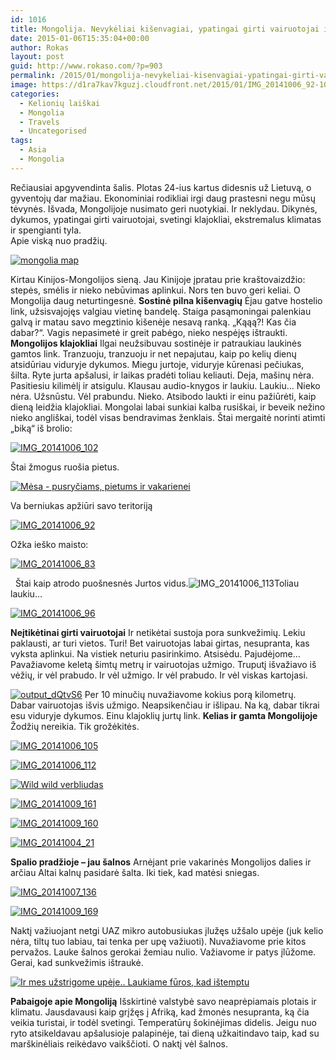 ```yaml
---
id: 1016
title: Mongolija. Nevykėliai kišenvagiai, ypatingai girti vairuotojai ir nepakartojama gamta
date: 2015-01-06T15:35:04+00:00
author: Rokas
layout: post
guid: http://www.rokaso.com/?p=903
permalink: /2015/01/mongolija-nevykeliai-kisenvagiai-ypatingai-girti-vairuotojai-ir-nepakartojama-gamta-3/
image: https://d1ra7kav7kguzj.cloudfront.net/2015/01/IMG_20141006_92-1023x682-1.jpg
categories:
  - Kelionių laiškai
  - Mongolia
  - Travels
  - Uncategorised
tags:
  - Asia
  - Mongolia
---
```

Rečiausiai apgyvendinta šalis. Plotas 24-ius kartus didesnis už Lietuvą, o gyventojų dar mažiau. Ekonominiai rodikliai irgi daug prastesni negu mūsų tėvynės. Išvada, Mongolijoje nusimato geri nuotykiai. Ir neklydau. Dikynės, dykumos, ypatingai girti vairuotojai, svetingi klajokliai, ekstremalus klimatas ir spengianti tyla.  
Apie viską nuo pradžių.

 
 [![mongolia map](https://d1ra7kav7kguzj.cloudfront.net/2015/01/mongolia-map.jpg)](https://d1ra7kav7kguzj.cloudfront.net/2015/01/mongolia-map.jpg) 

Kirtau Kinijos-Mongolijos sieną. Jau Kinijoje įpratau prie kraštovaizdžio: stepės, smėlis ir nieko nebūvimas aplinkui. Nors ten buvo geri keliai. O Mongolija daug neturtingesnė. 
**Sostinė pilna kišenvagių**
 Ėjau gatve hostelio link, užsisvajojęs valgiau vietinę bandelę. Staiga pasąmoningai palenkiau galvą ir matau savo megztinio kišenėje nesavą ranką. „Kąąą?! Kas čia dabar?“. Vagis nepasimetė ir greit pabėgo, nieko nespėjęs ištraukti. 
 **Mongolijos klajokliai**
  Ilgai neužsibuvau sostinėje ir patraukiau laukinės gamtos link. Tranzuoju, tranzuoju ir net nepajutau, kaip po kelių dienų atsidūriau viduryje dykumos. Miegu jurtoje, viduryje kūrenasi pečiukas, šilta. Ryte jurta apšalusi, ir laikas pradėti toliau keliauti. Deja, mašinų nėra. Pasitiesiu kilimėlį ir atsigulu. Klausau audio-knygos ir laukiu. Laukiu… Nieko nėra. Užsnūstu. Vėl prabundu. Nieko. Atsibodo laukti ir einu pažiūrėti, kaip dieną leidžia klajokliai. Mongolai labai sunkiai kalba rusiškai, ir beveik nežino nieko angliškai, todėl visas bendravimas ženklais. Štai mergaitė norinti atimti „biką“ iš brolio: 
 
 [![IMG_20141006_102](https://d1ra7kav7kguzj.cloudfront.net/2015/01/IMG_20141006_102-682x1023.jpg)](https://d1ra7kav7kguzj.cloudfront.net/2015/01/IMG_20141006_102.jpg) 

Štai žmogus ruošia pietus.
 
 [![Mėsa - pusryčiams, pietums ir vakarienei](https://d1ra7kav7kguzj.cloudfront.net/2015/01/IMG_20141006_95-1023x682.jpg)](https://d1ra7kav7kguzj.cloudfront.net/2015/01/IMG_20141006_95.jpg) 

Va berniukas apžiūri savo teritoriją
 
 [![IMG_20141006_92](https://d1ra7kav7kguzj.cloudfront.net/2015/01/IMG_20141006_92-1023x682.jpg)](https://d1ra7kav7kguzj.cloudfront.net/2015/01/IMG_20141006_92.jpg) 

Ožka ieško maisto:
 
 [![IMG_20141006_83](https://d1ra7kav7kguzj.cloudfront.net/2015/01/IMG_20141006_83-682x1023.jpg)](https://d1ra7kav7kguzj.cloudfront.net/2015/01/IMG_20141006_83.jpg) 

  Štai kaip atrodo puošnesnės Jurtos vidus.![IMG_20141006_113](https://d1ra7kav7kguzj.cloudfront.net/2015/01/IMG_20141006_113-1023x682.jpg)Toliau laukiu… 
 
 [![IMG_20141006_96](https://d1ra7kav7kguzj.cloudfront.net/2015/01/IMG_20141006_96-1023x682.jpg)](https://d1ra7kav7kguzj.cloudfront.net/2015/01/IMG_20141006_96.jpg) 

**Neįtikėtinai girti vairuotojai**
Ir netikėtai sustoja pora sunkvežimių. Lekiu paklausti, ar turi vietos. Turi! Bet vairuotojas labai girtas, nesupranta, kas vyksta aplinkui. Na vistiek neturiu pasirinkimo. Atsisėdu. Pajudėjome… Pavažiavome keletą šimtų metrų ir vairuotojas užmigo. Truputį išvažiavo iš vėžių, ir vėl prabudo. Ir vėl užmigo. Ir vėl prabudo. Ir vėl viskas kartojasi. 
 
 [![output_dQtvS6](https://d1ra7kav7kguzj.cloudfront.net/2015/01/output_dQtvS6.gif)](https://d1ra7kav7kguzj.cloudfront.net/2015/01/output_dQtvS6.gif) 
Per 10 minučių nuvažiavome kokius porą kilometrų. Dabar vairuotojas išvis užmigo. Neapsikenčiau ir išlipau. Na ką, dabar tikrai esu viduryje dykumos. Einu klajoklių jurtų link. 
**Kelias ir gamta Mongolijoje**
Žodžių nereikia. Tik grožėkitės. 
 
 [![IMG_20141006_105](https://d1ra7kav7kguzj.cloudfront.net/2015/01/IMG_20141006_105-1023x682.jpg)](https://d1ra7kav7kguzj.cloudfront.net/2015/01/IMG_20141006_105.jpg) 


 
 [![IMG_20141006_112](https://d1ra7kav7kguzj.cloudfront.net/2015/01/IMG_20141006_112-1023x682.jpg)](https://d1ra7kav7kguzj.cloudfront.net/2015/01/IMG_20141006_112.jpg)
 
 [![Wild wild verbliudas](https://d1ra7kav7kguzj.cloudfront.net/2015/01/IMG_20141007_147-1023x682.jpg)](https://d1ra7kav7kguzj.cloudfront.net/2015/01/IMG_20141007_147.jpg)
 
 [![IMG_20141009_161](https://d1ra7kav7kguzj.cloudfront.net/2015/01/IMG_20141009_161-1023x682.jpg)](https://d1ra7kav7kguzj.cloudfront.net/2015/01/IMG_20141009_161.jpg)
 
 [![IMG_20141009_160](https://d1ra7kav7kguzj.cloudfront.net/2015/01/IMG_20141009_160-1023x682.jpg)](https://d1ra7kav7kguzj.cloudfront.net/2015/01/IMG_20141009_160.jpg)
 
 [![IMG_20141004_21](https://d1ra7kav7kguzj.cloudfront.net/2015/01/IMG_20141004_21-1023x682.jpg)](https://d1ra7kav7kguzj.cloudfront.net/2015/01/IMG_20141004_21.jpg) 

**Spalio pradžioje – jau šalnos**
Arnėjant prie vakarinės Mongolijos dalies ir arčiau Altai kalnų pasidarė šalta. Iki tiek, kad matėsi sniegas. 
 
 [![IMG_20141007_136](https://d1ra7kav7kguzj.cloudfront.net/2015/01/IMG_20141007_136-1023x682.jpg)](https://d1ra7kav7kguzj.cloudfront.net/2015/01/IMG_20141007_136.jpg) 


 
 [![IMG_20141009_169](https://d1ra7kav7kguzj.cloudfront.net/2015/01/IMG_20141009_169-1023x682.jpg)](https://d1ra7kav7kguzj.cloudfront.net/2015/01/IMG_20141009_169.jpg) 

Naktį važiuojant netgi UAZ mikro autobusiukas įlužęs užšalo upėje (juk kelio nėra, tiltų tuo labiau, tai tenka per upę važiuoti). Nuvažiavome prie kitos pervažos. Lauke šalnos gerokai žemiau nulio. Važiavome ir patys įlūžome. Gerai, kad sunkvežimis ištraukė. 
 
 [![Ir mes užstrigome upėje.. Laukiame fūros, kad ištemptu](https://d1ra7kav7kguzj.cloudfront.net/2015/01/IMG_20141009_172-1023x682.jpg)](https://d1ra7kav7kguzj.cloudfront.net/2015/01/IMG_20141009_172.jpg) 

**Pabaigoje apie Mongoliją**
Išskirtinė valstybė savo neaprėpiamais plotais ir klimatu. Jausdavausi kaip grįžęs į Afriką, kad žmonės nesupranta, ką čia veikia turistai, ir todėl svetingi. Temperatūrų šokinėjimas didelis. Jeigu nuo ryto atsikeldavau apšalusioje palapinėje, tai dieną užkaitindavo taip, kad su marškinėliais reikėdavo vaikščioti. O naktį vėl šalnos.
